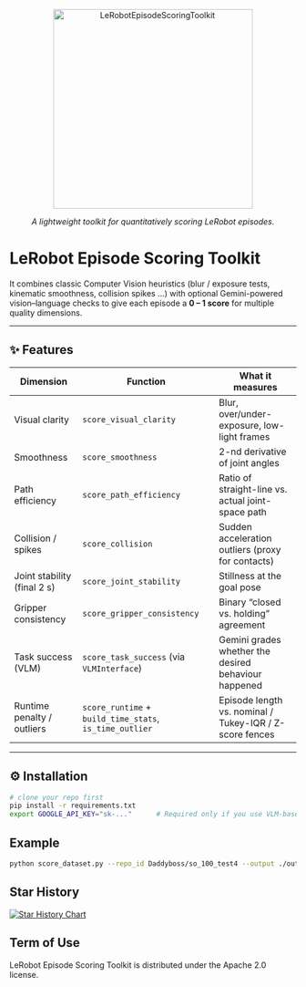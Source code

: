 <p align="center">
  <img src="https://raw.githubusercontent.com/sammyatman/score_lerobot_episodes/refs/heads/main/LeRobotEpisodeScoringToolkit.png" height="350" alt="LeRobotEpisodeScoringToolkit" />
</p>
<p align="center">
  <em>A lightweight toolkit for quantitatively scoring LeRobot episodes.</em>
</p>
<p align="center">

# **LeRobot Episode Scoring Toolkit**

It combines classic Computer Vision heuristics (blur / exposure tests, kinematic smoothness, collision spikes …) with optional Gemini-powered vision–language checks to give each episode a **0 – 1 score** for multiple quality dimensions.

---

## ✨  Features
| Dimension                   | Function                                            | What it measures                                             |
| --------------------------- | ---------------------------------------------------- | ------------------------------------------------------------ |
| Visual clarity              | `score_visual_clarity`                              | Blur, over/under-exposure, low-light frames                  |
| Smoothness                  | `score_smoothness`                                  | 2-nd derivative of joint angles                              |
| Path efficiency             | `score_path_efficiency`                             | Ratio of straight-line vs. actual joint-space path           |
| Collision / spikes          | `score_collision`                                   | Sudden acceleration outliers (proxy for contacts)            |
| Joint stability (final 2 s) | `score_joint_stability`                             | Stillness at the goal pose                                   |
| Gripper consistency         | `score_gripper_consistency`                         | Binary “closed vs. holding” agreement                        |
| Task success (VLM)          | `score_task_success` (via `VLMInterface`)           | Gemini grades whether the desired behaviour happened         |
| Runtime penalty / outliers  | `score_runtime` + `build_time_stats`, `is_time_outlier` | Episode length vs. nominal / Tukey-IQR / Z-score fences      |

---

## ⚙️  Installation

```bash
# clone your repo first
pip install -r requirements.txt
export GOOGLE_API_KEY="sk-..."      # Required only if you use VLM-based scoring
```

## Example
```bash
python score_dataset.py --repo_id Daddyboss/so_100_test4 --output ./output/Daddyboss/so_100_test4 --train-baseline=True --train-filtered=True
```

## Star History

[![Star History Chart](https://api.star-history.com/svg?repos=RoboticsData/score_lerobot_episodes&type=Date)](https://www.star-history.com/#RoboticsData/score_lerobot_episodes&Date)

## Term of Use
LeRobot Episode Scoring Toolkit is distributed under the Apache 2.0 license.
